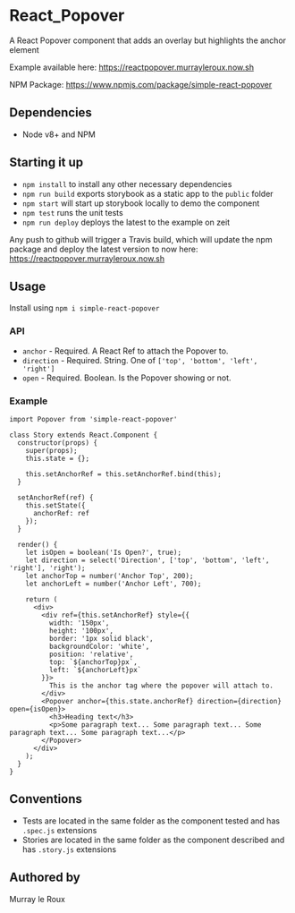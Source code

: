 # React_Popover
A React Popover component that adds an overlay but highlights the anchor element

Example available here: https://reactpopover.murrayleroux.now.sh

NPM Package: https://www.npmjs.com/package/simple-react-popover

## Dependencies

* Node v8+ and NPM

## Starting it up

* `npm install` to install any other necessary dependencies
* `npm run build` exports storybook as a static app to the `public` folder
* `npm start` will start up storybook locally to demo the component
* `npm test` runs the unit tests
* `npm run deploy` deploys the latest to the example on zeit

Any push to github will trigger a Travis build, which will update the npm package and deploy the latest version to now here: https://reactpopover.murrayleroux.now.sh

## Usage

Install using `npm i simple-react-popover`

### API

* `anchor` - Required. A React Ref to attach the Popover to.
* `direction` - Required. String. One of `['top', 'bottom', 'left', 'right']`
* `open` - Required. Boolean. Is the Popover showing or not.

### Example

```
import Popover from 'simple-react-popover'

class Story extends React.Component {
  constructor(props) {
    super(props);
    this.state = {};

    this.setAnchorRef = this.setAnchorRef.bind(this);
  }

  setAnchorRef(ref) {
    this.setState({
      anchorRef: ref
    });
  }

  render() {
    let isOpen = boolean('Is Open?', true);
    let direction = select('Direction', ['top', 'bottom', 'left', 'right'], 'right');
    let anchorTop = number('Anchor Top', 200);
    let anchorLeft = number('Anchor Left', 700);

    return (
      <div>
        <div ref={this.setAnchorRef} style={{
          width: '150px',
          height: '100px',
          border: '1px solid black',
          backgroundColor: 'white',
          position: 'relative',
          top: `${anchorTop}px`,
          left: `${anchorLeft}px`
        }}>
          This is the anchor tag where the popover will attach to.
        </div>
        <Popover anchor={this.state.anchorRef} direction={direction} open={isOpen}>
          <h3>Heading text</h3>
          <p>Some paragraph text... Some paragraph text... Some paragraph text... Some paragraph text...</p>
        </Popover>
      </div>
    );
  }
}
```

## Conventions

* Tests are located in the same folder as the component tested and has `.spec.js` extensions
* Stories are located in the same folder as the component described and has `.story.js` extensions

## Authored by
Murray le Roux
